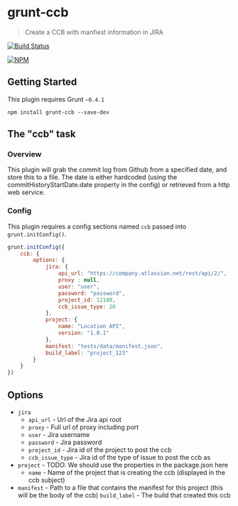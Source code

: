 # grunt-ccb

> Create a CCB with manfiest information in JIRA

[![Build Status](https://travis-ci.org/opentable/grunt-ccb.svg?branch=master)](https://travis-ci.org/opentable/grunt-ccb)

[![NPM](https://nodei.co/npm/grunt-ccb.png)](https://nodei.co/npm/grunt-ccb)

## Getting Started
This plugin requires Grunt `~0.4.1`

```shell
npm install grunt-ccb --save-dev
```

## The "ccb" task

### Overview
This plugin will grab the commit log from Github from a specified date, and store this to a file.
The date is either hardcoded (using the commitHistoryStartDate.date property in the config) or retrieved from a http web service.

### Config
This plugin requires a config sections named `ccb` passed into `grunt.initConfig()`.

```js
grunt.initConfig({
    ccb: {
        options: {
            jira: {
                api_url: "https://company.atlassian.net/rest/api/2/",
                proxy : null,
                user: "user",
                password: "password",
                project_id: 12100,
                ccb_issue_type: 20
            },
            project: {
                name: "Location API",
                version: "1.0.1"
            },
            manifest: "tests/data/manifest.json",
            build_label: "project_123"
        }
    }
})
```

## Options

- `jira`
    - `api_url` - Url of the Jira api root
    - `proxy` - Full url of proxy including port
    - `user` - Jira username
    - `password`  - Jira password
    - `project_id`  - Jira id of the project to post the ccb
    - `ccb_issue_type`  - Jira id of the type of issue to post the ccb as
- `project` - TODO: We should use the properties in the package.json here
    - `name` - Name of the project that is creating the ccb (displayed in the ccb subject)
- `manifest` - Path to a file that contains the manifest for this project (this will be the body of the ccb)
  `build_label` - The build that created this ccb
